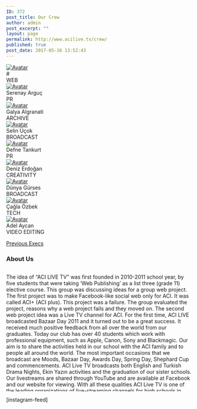 ```yaml
---
ID: 372
post_title: Our Crew
author: admin
post_excerpt: ""
layout: page
permalink: http://www.acilive.tv/crew/
published: true
post_date: 2017-05-16 13:52:43
---
```

<!-- wp:html -->
<div class="our-members-div container">
  <div class="row justify-content-center">
    <div class="crew-members container col-6 col-sm-4 order-1">
      <a  href="http://www.acilive.tv/web-2/"><img class="rounded mx-auto d-block crew-image " src="#" alt="Avatar"> </a>
      <div class="middle">
        <div class="text">#</div>
<div class="text">WEB</div>
      </div>
    </div>
    <div class="crew-members container container col-6 col-sm-4"> <a href="http://www.acilive.tv/pr/"> <img class="rounded mx-auto d-block crew-image " src="http://www.acilive.tv/wp-content/uploads/2021/01/ACI-LIVE-WEB-2020-35-scaled.jpg" alt="Avatar"> </a>
      <div class="middle">
        <div class="text">Serenay Arguç</div>
<div class="text">PR</div>
      </div>
    </div>
    <div class="crew-members container col-6 col-sm-4 "> <a href="http://www.acilive.tv/archive/"> <img class="rounded mx-auto d-block crew-image " src="http://www.acilive.tv/wp-content/uploads/2018/12/galya_algranati.jpg " alt="Avatar "> </a>
      <div class="middle ">
        <div class="text ">Galya Algranati</div>
<div class="text">ARCHIVE</div>
      </div>
    </div>
    <div class="crew-members container col-6 col-sm-4 "> <a href="http://www.acilive.tv/broadcast/"> <img class="rounded mx-auto d-block crew-image " src="http://www.acilive.tv/wp-content/uploads/2018/12/selin-ucok.jpg " alt="Avatar "> </a>
      <div class="middle ">
        <div class="text ">Selin Üçok</div>
<div class="text">BROADCAST</div>
      </div>
    </div>
    <div class="crew-members container col-6 col-sm-4 "> <a href="http://www.acilive.tv/pr/"> <img class="rounded mx-auto d-block crew-image " src="http://www.acilive.tv/wp-content/uploads/2018/12/defne_tankurt.jpg " alt="Avatar "> </a>
      <div class="middle ">
        <div class="text ">Defne Tankurt</div>
<div class="text">PR</div>
      </div>
    </div>
    <div class="crew-members container col-6 col-sm-4 "><a href="http://www.acilive.tv/creativity/"><img class="rounded mx-auto d-block crew-image " src="http://www.acilive.tv/wp-content/uploads/2018/12/deniz-erdogan.jpg " alt="Avatar "> </a>
      <div class="middle "> 
        <div class="text ">Deniz Erdoğan</div>
<div class="text">CREATIVITY</div>
      </div>
  </div>
    <div class="crew-members container col-6 col-sm-4 "> <a href="http://www.acilive.tv/broadcast/"><img class="rounded mx-auto d-block crew-image " src="http://www.acilive.tv/wp-content/uploads/2018/12/dunya_gurses.jpg " alt="Avatar "> </a>
      <div class="middle ">
        <div class="text ">Dünya Gürses</div>
<div class="text">BROADCAST</div>
      </div>
    </div>
    <div class="crew-members container col-6 col-sm-4">
<a href="http://www.acilive.tv/tech/"><img class="rounded mx-auto d-block crew-image " src="http://www.acilive.tv/wp-content/uploads/2018/12/cagla_ozbek.jpg" alt="Avatar"> </a>
      <div class="middle ">
        <div class="text">Çağla Özbek</div>
<div class="text">TECH</div>
      </div>
    </div>
      <div class="crew-members container col-6 col-sm-4 order-8"> <a href="http://www.acilive.tv/video-editing/"> <img class="rounded mx-auto d-block crew-image " src="http://www.acilive.tv/wp-content/uploads/2018/12/adel_aycan-1.jpg " alt="Avatar "> </a>
        <div class="middle ">
          <div class="text ">Adel Aycan</div>
<div class="text">VIDEO EDITING</div>
        </div>
      </div>
<a href="http://www.acilive.tv/previous-execs/"> <p>Previous Execs</p></a>
  </div>
  <h3>About Us</h3>
  <div style="max-height: 330px; height: auto; width: aotp; border: 0px solid #ccc; overflow: auto; ">
    <p>The idea of “ACI LIVE TV” was first founded in 2010-2011 school year, by five students that were taking ‘Web Publishing’ as a list three (grade 11) elective course. This group was discussing ideas for a group web project. The first project was to make Facebook-like social web only for ACI. It was called ACI+ (ACI plus). This project was a failure. The group evaluated the project, reasons why a web project fails and they moved on. The second web project idea was a Live TV channel for ACI. For the first time, ACI LIVE broadcasted Bazaar Day 2011 and it turned out to be a great success. It received much positive feedback from all over the world from our graduates. Today our club has over 40 students which work with professional equipment, such as Apple, Canon, Sony and Blackmagic. Our aim is to share the activities held in our school with the ACI family and to people all around the world. The most important occasions that we broadcast are Moods, Bazaar Day, Awards Day, Spring Day, Shephard Cup and commencements. ACI Live TV broadcasts both English and Turkish Drama Nights, Ekin Yazın activities and the graduation of our sister schools. Our livestreams are shared through YouTube and are available at Facebook and our website for viewing. With all these qualities ACI Live TV is one of the leading organizations of live-streaming channels for high schools in Turkey. For more information about our future streams and behind the scenes, follow us on our social media accounts! 
    </p>
    <p class="contact-text ">&nbsp;</p>
  </div>
<!-- /wp:html -->

<!-- wp:html -->
[instagram-feed]
<!-- /wp:html -->